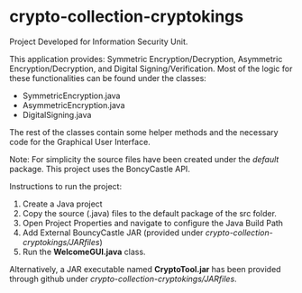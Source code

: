 # crypto-collection-cryptokings

Project Developed for Information Security Unit.

This application provides: Symmetric Encryption/Decryption, Asymmetric Encryption/Decryption, and Digital Signing/Verification.
Most of the logic for these functionalities can be found under the classes: 
  * SymmetricEncryption.java 
  * AsymmetricEncryption.java
  * DigitalSigning.java

The rest of the classes contain some helper methods and the necessary code for the Graphical User Interface.

Note: For simplicity the source files have been created under the _default_ package. This project uses the BoncyCastle API.

Instructions to run the project:
1. Create a Java project 
2. Copy the source (.java) files to the default package of the src folder.
3. Open Project Properties and navigate to configure the Java Build Path
4. Add External BouncyCastle JAR (provided under _crypto-collection-cryptokings/JARfiles_)
5. Run the **WelcomeGUI.java** class.

Alternatively, a JAR executable named **CryptoTool.jar** has been provided through github under _crypto-collection-cryptokings/JARfiles_.


  




